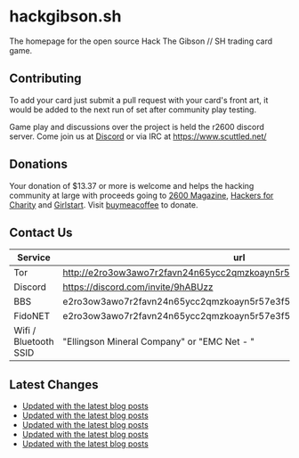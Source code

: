 # hackgibson.sh
The homepage for the open source Hack The Gibson // SH trading card game.


## Contributing

To add your card just submit a pull request with your card's front art, it would be added to the next run of set after community play testing.

Game play and discussions over the project is held the r2600 discord server. Come join us at [Discord](https://discord.com/invite/9hABUzz) or via IRC at https://www.scuttled.net/


## Donations

Your donation of $13.37 or more is welcome and helps the hacking community at large with proceeds going to [2600 Magazine](https://2600.com/), [Hackers for Charity](https://hackersforcharity.org) and [Girlstart](https://girlstart.org).  Visit [buymeacoffee](https://www.buymeacoffee.com/hackgibson.sh) to donate.


## Contact Us

Service | url
-|-
Tor | http://e2ro3ow3awo7r2favn24n65ycc2qmzkoayn5r57e3f56nvjwdcgg32ad.onion
Discord | https://discord.com/invite/9hABUzz
BBS | e2ro3ow3awo7r2favn24n65ycc2qmzkoayn5r57e3f56nvjwdcgg32ad.onion:23
FidoNET | e2ro3ow3awo7r2favn24n65ycc2qmzkoayn5r57e3f56nvjwdcgg32ad.onion:24554
Wifi / Bluetooth SSID | "Ellingson Mineral Company" or "EMC Net - <fidonet address>"

## Latest Changes
<!-- BLOG-POST-LIST:START -->
- [Updated with the latest blog posts](https://github.com/DFW2600/hackgibson.sh/commit/748000b57ffbf5a4a614689831d30d64a253a674)
- [Updated with the latest blog posts](https://github.com/DFW2600/hackgibson.sh/commit/ff3ea53052bf3c6265f420e5cfbf302d61054001)
- [Updated with the latest blog posts](https://github.com/DFW2600/hackgibson.sh/commit/0cf3d0a8ee897abf0bcede137f9b8cdc68b12987)
- [Updated with the latest blog posts](https://github.com/DFW2600/hackgibson.sh/commit/b4436d99d9066d6f7b6019e18dc15443bc8588d7)
- [Updated with the latest blog posts](https://github.com/DFW2600/hackgibson.sh/commit/ae37ba5653c58c1550298fe4603a9919158de91f)
<!-- BLOG-POST-LIST:END -->
